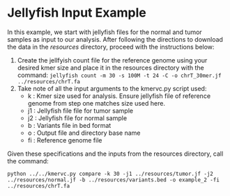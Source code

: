 # Jellyfish Input Example

In this example, we start with jellyfish files for the normal and tumor samples as input to our analysis. After following the directions to download the data in the _resources_ directory, proceed with the instructions below:

1. Create the jellfyish count file for the reference genome using your desired kmer size and place it in the resources directory with the command:
		```
	jellyfish count -m 30 -s 100M -t 24 -C -o chrT_30mer.jf ../resources/chrT.fa
		```
2. Take note of all the input arguments to the kmervc.py script used:
	- k : Kmer size used for analysis. Ensure jellyfish file of reference genome from step one matches size used here.
	- j1 : Jellyfish file file for tumor sample
	- j2 : Jellyfish file for normal sample
	- b : Variants file in bed format
	- o : Output file and directory base name
	- fi : Reference genome file
	
Given these specifications and the inputs from the resources directory, call the command:
```
python ../../kmervc.py compare -k 30 -j1 ../resources/tumor.jf -j2 ../resources/normal.jf -b ../resources/variants.bed -o example_2 -fi ../resources/chrT.fa
```
